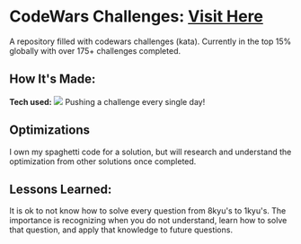 # CodeWars Challenges: <a target="_blank" href="https://www.codewars.com/users/BCarrico" >Visit Here</a> 

A repository filled with codewars challenges (kata). Currently in the top 15% globally with over 175+ challenges completed. 

## How It's Made:

**Tech used:** <img src="https://img.shields.io/static/v1?label=|&message=JAVASCRIPT&color=3c7f5d&style=plastic&logo=javascript"/>
 Pushing a challenge every single day!

## Optimizations

I own my spaghetti code for a solution, but will research and understand the optimization from other solutions once completed.

## Lessons Learned:

It is ok to not know how to solve every question from 8kyu's to 1kyu's. The importance is recognizing when you do not understand, learn how to solve that question, and apply that knowledge to future questions.
